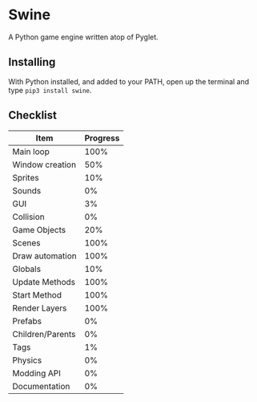 # Swine
A Python game engine written atop of Pyglet.

## Installing
With Python installed, and added to your PATH, open up the terminal and type `pip3 install swine`.

## Checklist
| Item | Progress |
| ---- | -------- |
| Main loop | 100% |
| Window creation | 50% |
| Sprites | 10% |
| Sounds | 0% |
| GUI | 3% |
| Collision | 0% |
| Game Objects | 20% |
| Scenes | 100% |
| Draw automation | 100% |
| Globals | 10% |
| Update Methods | 100% |
| Start Method | 100% |
| Render Layers | 100% |
| Prefabs | 0% |
| Children/Parents | 0% |
| Tags | 1% |
| Physics | 0% |
| Modding API | 0% |
| Documentation | 0% |
